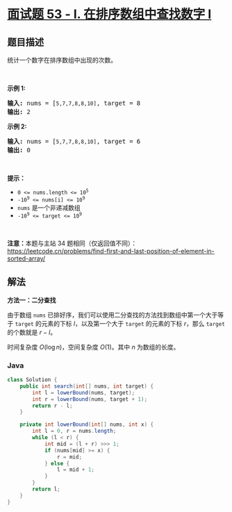 # [面试题 53 - I. 在排序数组中查找数字 I](https://leetcode.cn/problems/zai-pai-xu-shu-zu-zhong-cha-zhao-shu-zi-lcof/)

## 题目描述

<p>统计一个数字在排序数组中出现的次数。</p>

<p> </p>

<p><strong>示例 1:</strong></p>

<pre>
<strong>输入:</strong> nums = [<code>5,7,7,8,8,10]</code>, target = 8
<strong>输出:</strong> 2</pre>

<p><strong>示例 2:</strong></p>

<pre>
<strong>输入:</strong> nums = [<code>5,7,7,8,8,10]</code>, target = 6
<strong>输出:</strong> 0</pre>

<p> </p>

<p><strong>提示：</strong></p>

<ul>
	<li><code>0 <= nums.length <= 10<sup>5</sup></code></li>
	<li><code>-10<sup>9</sup> <= nums[i] <= 10<sup>9</sup></code></li>
	<li><code>nums</code> 是一个非递减数组</li>
	<li><code>-10<sup>9</sup> <= target <= 10<sup>9</sup></code></li>
</ul>

<p> </p>

<p><strong>注意：</strong>本题与主站 34 题相同（仅返回值不同）：<a href="https://leetcode.cn/problems/find-first-and-last-position-of-element-in-sorted-array/">https://leetcode.cn/problems/find-first-and-last-position-of-element-in-sorted-array/</a></p>

## 解法

**方法一：二分查找**

由于数组 `nums` 已排好序，我们可以使用二分查找的方法找到数组中第一个大于等于 `target` 的元素的下标 $l$，以及第一个大于 `target` 的元素的下标 $r$，那么 `target` 的个数就是 $r - l$。

时间复杂度 $O(\log n)$，空间复杂度 $O(1)$。其中 $n$ 为数组的长度。

### **Java**

```java
class Solution {
    public int search(int[] nums, int target) {
        int l = lowerBound(nums, target);
        int r = lowerBound(nums, target + 1);
        return r - l;
    }

    private int lowerBound(int[] nums, int x) {
        int l = 0, r = nums.length;
        while (l < r) {
            int mid = (l + r) >>> 1;
            if (nums[mid] >= x) {
                r = mid;
            } else {
                l = mid + 1;
            }
        }
        return l;
    }
}
```
